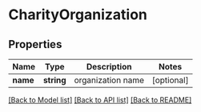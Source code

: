 # CharityOrganization

## Properties
Name | Type | Description | Notes
------------ | ------------- | ------------- | -------------
**name** | **string** | organization name | [optional] 

[[Back to Model list]](../../README.md#documentation-for-models) [[Back to API list]](../../README.md#documentation-for-api-endpoints) [[Back to README]](../../README.md)

